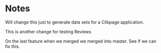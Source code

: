# Notes

Will change this just to generate data sets for a Clikpage application. 

This is another change for testing Reviews

On the last feature when we merged we merged into master. See if we can fix this.